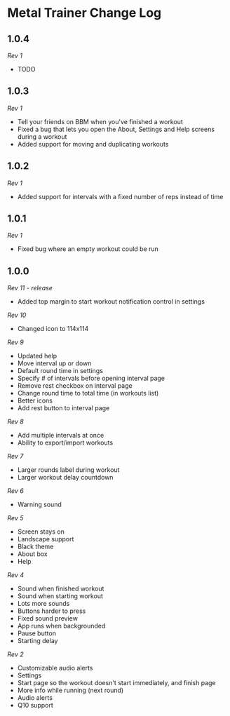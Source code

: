 Metal Trainer Change Log
========================

1.0.4
-----

*Rev 1*

* TODO

1.0.3
-----

*Rev 1*

* Tell your friends on BBM when you've finished a workout
* Fixed a bug that lets you open the About, Settings and Help screens during a workout
* Added support for moving and duplicating workouts

1.0.2
-----

*Rev 1*

* Added support for intervals with a fixed number of reps instead of time

1.0.1
-----

*Rev 1*

* Fixed bug where an empty workout could be run

1.0.0
-----

*Rev 11 - release*

* Added top margin to start workout notification control in settings

*Rev 10*

* Changed icon to 114x114

*Rev 9*

* Updated help
* Move interval up or down
* Default round time in settings
* Specify # of intervals before opening interval page
* Remove rest checkbox on interval page
* Change round time to total time (in workouts list)
* Better icons
* Add rest button to interval page

*Rev 8*

* Add multiple intervals at once
* Ability to export/import workouts

*Rev 7*

* Larger rounds label during workout
* Larger workout delay countdown

*Rev 6*

* Warning sound

*Rev 5*

* Screen stays on
* Landscape support
* Black theme
* About box
* Help

*Rev 4*

* Sound when finished workout
* Sound when starting workout
* Lots more sounds
* Buttons harder to press
* Fixed sound preview
* App runs when backgrounded
* Pause button
* Starting delay

*Rev 2*

* Customizable audio alerts
* Settings
* Start page so the workout doesn't start immediately, and finish page
* More info while running (next round)
* Audio alerts
* Q10 support